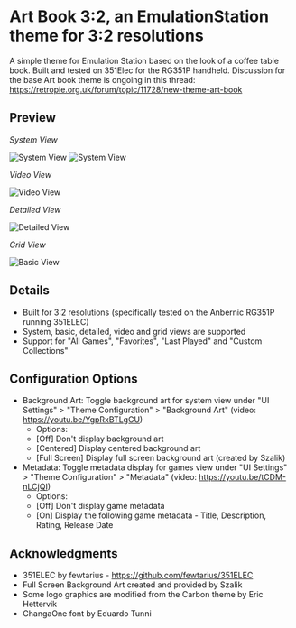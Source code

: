 # Art Book 3:2, an EmulationStation theme for 3:2 resolutions
A simple theme for Emulation Station based on the look of a coffee table book.  Built and tested on 351Elec for the RG351P handheld.  Discussion for the base Art book theme is ongoing in this thread: https://retropie.org.uk/forum/topic/11728/new-theme-art-book


## Preview

*System View*

![System View](https://i.imgur.com/1RGfbBP.png)
![System View](https://i.imgur.com/1RGfbBP.png)

*Video View*

![Video View](https://i.imgur.com/21yeUMy.png)

*Detailed View*

![Detailed View](https://i.imgur.com/QauSTJf.png)

*Grid View*

![Basic View](https://i.imgur.com/FbU32kX.png)


## Details

- Built for 3:2 resolutions (specifically tested on the Anbernic RG351P running 351ELEC) 
- System, basic, detailed, video and grid views are supported
- Support for "All Games", "Favorites", "Last Played" and "Custom Collections"


## Configuration Options

- Background Art: Toggle background art for system view under "UI Settings" > "Theme Configuration" > "Background Art" (video: https://youtu.be/YgpRxBTLgCU)
  - Options:
  - [Off] Don't display background art
  - [Centered] Display centered background art
  - [Full Screen] Display full screen background art (created by Szalik)
- Metadata: Toggle metadata display for games view under "UI Settings" > "Theme Configuration" > "Metadata" (video: https://youtu.be/tCDM-nLCjQI)
  - Options:
  - [Off] Don't display game metadata
  - [On] Display the following game metadata - Title, Description, Rating, Release Date


## Acknowledgments

- 351ELEC by fewtarius - https://github.com/fewtarius/351ELEC
- Full Screen Background Art created and provided by Szalik
- Some logo graphics are modified from the Carbon theme by Eric Hettervik
- ChangaOne font by Eduardo Tunni
